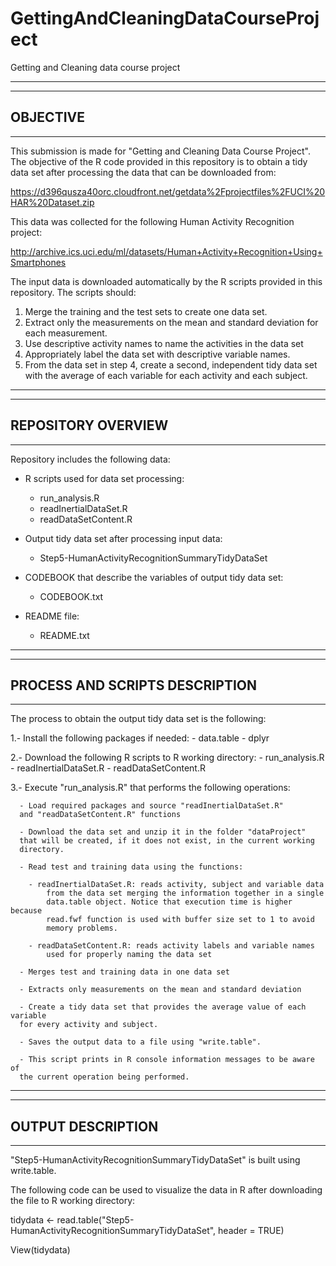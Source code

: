 # GettingAndCleaningDataCourseProject
Getting and Cleaning data course project

-------------------------------------------------------------------------------
-------------------------------------------------------------------------------
OBJECTIVE
-------------------------------------------------------------------------------
-------------------------------------------------------------------------------

This submission is made for "Getting and Cleaning Data Course Project".
The objective of the R code provided in this repository is to obtain a tidy
data set after processing the data that can be downloaded from:

https://d396qusza40orc.cloudfront.net/getdata%2Fprojectfiles%2FUCI%20HAR%20Dataset.zip

This data was collected for the following Human Activity Recognition project:

http://archive.ics.uci.edu/ml/datasets/Human+Activity+Recognition+Using+Smartphones

The input data is downloaded automatically by the R scripts provided in this
repository. The scripts should:

1. Merge the training and the test sets to create one data set.
2. Extract only the measurements on the mean and standard deviation for each measurement.
3. Use descriptive activity names to name the activities in the data set
4. Appropriately label the data set with descriptive variable names.
5. From the data set in step 4, create a second, independent tidy data set 
   with the average of each variable for each activity and each subject.

-------------------------------------------------------------------------------
-------------------------------------------------------------------------------
REPOSITORY OVERVIEW
-------------------------------------------------------------------------------
-------------------------------------------------------------------------------
Repository includes the following data:

- R scripts used for data set processing:
	- run_analysis.R
	- readInertialDataSet.R
	- readDataSetContent.R

- Output tidy data set after processing input data:
	- Step5-HumanActivityRecognitionSummaryTidyDataSet
	
- CODEBOOK that describe the variables of output tidy data set:
	- CODEBOOK.txt

- README file:
	- README.txt

-------------------------------------------------------------------------------
-------------------------------------------------------------------------------
PROCESS AND SCRIPTS DESCRIPTION
-------------------------------------------------------------------------------
-------------------------------------------------------------------------------

The process to obtain the output tidy data set is the following:

1.- Install the following packages if needed:
	  - data.table
	  - dplyr
	  
2.- Download the following R scripts to R working directory:
	  - run_analysis.R
	  - readInertialDataSet.R
	  - readDataSetContent.R
	  
3.- Execute "run_analysis.R" that performs the following operations:
    
	  - Load required packages and source "readInertialDataSet.R"
	  and "readDataSetContent.R" functions

	  - Download the data set and unzip it in the folder "dataProject"
	  that will be created, if it does not exist, in the current working 
	  directory.

	  - Read test and training data using the functions:
	  
		- readInertialDataSet.R: reads activity, subject and variable data
			from the data set merging the information together in a single
			data.table object. Notice that execution time is higher because
			read.fwf function is used with buffer size set to 1 to avoid
			memory problems.

		- readDataSetContent.R: reads activity labels and variable names 
			used for properly naming the data set

	  - Merges test and training data in one data set
	  
	  - Extracts only measurements on the mean and standard deviation
	  
	  - Create a tidy data set that provides the average value of each variable
	  for every activity and subject.

	  - Saves the output data to a file using "write.table".
	  
	  - This script prints in R console information messages to be aware of
	  the current operation being performed.
	  
-------------------------------------------------------------------------------
-------------------------------------------------------------------------------
OUTPUT DESCRIPTION
-------------------------------------------------------------------------------
-------------------------------------------------------------------------------

"Step5-HumanActivityRecognitionSummaryTidyDataSet" is built using write.table.

The following code can be used to visualize the data in R after downloading 
the file to R working directory:

  tidydata <- read.table("Step5-HumanActivityRecognitionSummaryTidyDataSet", header = TRUE)
  
  View(tidydata)
